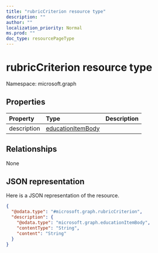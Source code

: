 ```yaml
---
title: "rubricCriterion resource type"
description: ""
author: ""
localization_priority: Normal
ms.prod: ""
doc_type: resourcePageType
---
```


# rubricCriterion resource type


Namespace: microsoft.graph



## Properties
|Property|Type|Description|
|:---|:---|:---|
|description|[educationItemBody](../resources/educationitembody.md)||

## Relationships
None

## JSON representation
Here is a JSON representation of the resource.
<!-- {
  "blockType": "resource",
  "@odata.type": "microsoft.graph.rubricCriterion"
}
-->
``` json
{
  "@odata.type": "#microsoft.graph.rubricCriterion",
  "description": {
    "@odata.type": "microsoft.graph.educationItemBody",
    "contentType": "String",
    "content": "String"
  }
}
```

